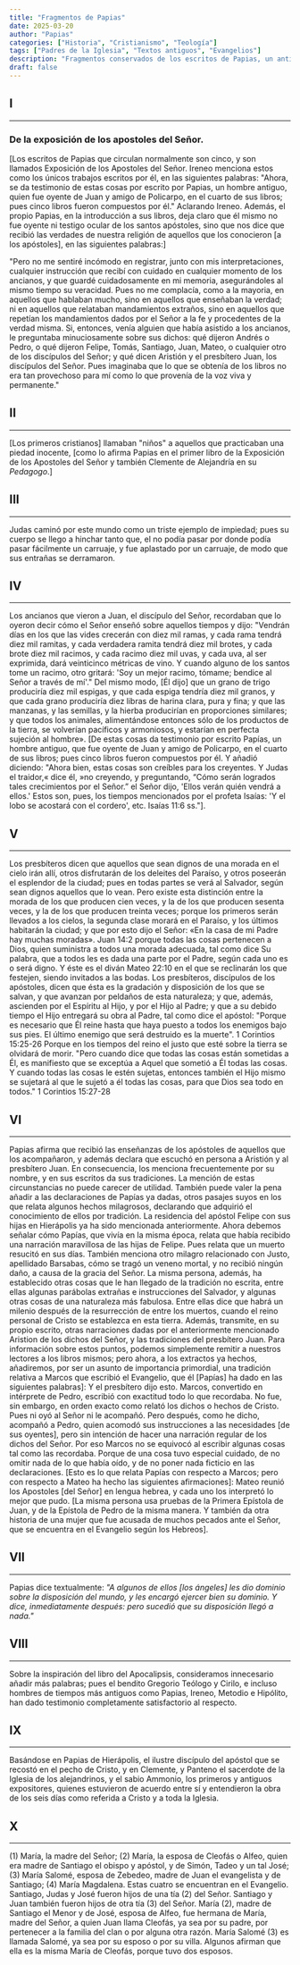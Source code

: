 ```yaml
---
title: "Fragmentos de Papias"
date: 2025-03-20
author: "Papias"
categories: ["Historia", "Cristianismo", "Teología"]
tags: ["Padres de la Iglesia", "Textos antiguos", "Evangelios"]
description: "Fragmentos conservados de los escritos de Papias, un antiguo padre de la Iglesia."
draft: false
---
```


## I
---
### De la exposición de los apostoles del Señor.

[Los escritos de Papias que circulan normalmente son cinco, y son llamados Exposición de los Apostoles del Señor. Ireneo menciona estos como los únicos trabajos escritos por él, en las siguientes palabras:
"Ahora, se da testimonio de estas cosas por escrito por Papias, un hombre antiguo, quien fue oyente de Juan y amigo de Policarpo, en el cuarto de sus libros; pues cinco libros fueron compuestos por él."
Aclarando Ireneo. Además, el propio Papias, en la introducción a sus libros, deja claro que él mismo no fue oyente ni testigo ocular de los santos apóstoles, sino que nos dice que recibió las verdades de nuestra religión de aquellos que los conocieron [a los apóstoles], en las siguientes palabras:]

"Pero no me sentiré incómodo en registrar, junto con mis interpretaciones, cualquier instrucción que recibí con cuidado en cualquier momento de los ancianos, y que guardé cuidadosamente en mi memoria, asegurándoles al mismo tiempo su veracidad. Pues no me complacía, como a la mayoria, en aquellos que hablaban mucho, sino en aquellos que enseñaban la verdad; ni en aquellos que relataban mandamientos extraños, sino en aquellos que repetían los mandamientos dados por el Señor a la fe y procedentes de la verdad misma.
Si, entonces, venía alguien que había asistido a los ancianos, le preguntaba minuciosamente sobre sus dichos: qué dijeron Andrés o Pedro, o qué dijeron Felipe, Tomás, Santiago, Juan, Mateo, o cualquier otro de los discípulos del Señor; y qué dicen Aristión y el presbítero Juan, los discípulos del Señor. Pues imaginaba que lo que se obtenía de los libros no era tan provechoso para mí como lo que provenía de la voz viva y permanente."

## II
---
[Los primeros cristianos] llamaban "niños" a aquellos que practicaban una piedad inocente, [como lo afirma Papias en el primer libro de la Exposición de los Apostoles del Señor y también Clemente de Alejandría en su *Pedagogo*.]

## III
---
Judas caminó por este mundo como un triste ejemplo de impiedad; pues su cuerpo se llego a hinchar tanto que, el no podía pasar por donde podía pasar fácilmente un carruaje, y fue aplastado por un carruaje, de modo que sus entrañas se derramaron.

## IV
---
Los ancianos que vieron a Juan, el discípulo del Señor, recordaban que lo oyeron decir cómo el Señor enseñó sobre aquellos tiempos y dijo:
"Vendrán días en los que las vides crecerán con diez mil ramas, y cada rama tendrá diez mil ramitas, y cada verdadera ramita tendrá diez mil brotes, y cada brote diez mil racimos, y cada racimo diez mil uvas, y cada uva, al ser exprimida, dará veinticinco métricas de vino. Y cuando alguno de los santos tome un racimo, otro gritará: 'Soy un mejor racimo, tómame; bendice al Señor a través de mí'."
Del mismo modo, [Él dijo] que un grano de trigo produciría diez mil espigas, y que cada espiga tendría diez mil granos, y que cada grano produciría diez libras de harina clara, pura y fina; y que las manzanas, y las semillas, y la hierba producirían en proporciones similares; y que todos los animales, alimentándose entonces sólo de los productos de la tierra, se volverían pacíficos y armoniosos, y estarían en perfecta sujeción al hombre». [De estas cosas da testimonio por escrito Papías, un hombre antiguo, que fue oyente de Juan y amigo de Policarpo, en el cuarto de sus libros; pues cinco libros fueron compuestos por él. Y añadió diciendo: "Ahora bien, estas cosas son creíbles para los creyentes. Y Judas el traidor,« dice él, »no creyendo, y preguntando, “Cómo serán logrados tales crecimientos por el Señor.” el Señor dijo, 'Ellos verán quién vendrá a ellos.' Estos son, pues, los tiempos mencionados por el profeta Isaías: 'Y el lobo se acostará con el cordero', etc. Isaías 11:6 ss."].



## V
---

Los presbíteros dicen que aquellos que sean dignos de una morada en el cielo irán allí, otros disfrutarán de los deleites del Paraíso, y otros poseerán el esplendor de la ciudad; pues en todas partes se verá al Salvador, según sean dignos aquellos que lo vean.
Pero existe esta distinción entre la morada de los que producen cien veces, y la de los que producen sesenta veces, y la de los que producen treinta veces; porque los primeros serán llevados a los cielos, la segunda clase morará en el Paraíso, y los últimos habitarán la ciudad; y que por esto dijo el Señor: «En la casa de mi Padre hay muchas moradas». Juan 14:2 porque todas las cosas pertenecen a Dios, quien suministra a todos una morada adecuada, tal como dice Su palabra, que a todos les es dada una parte por el Padre, según cada uno es o será digno. Y éste es el diván Mateo 22:10 en el que se reclinarán los que festejen, siendo invitados a las bodas. Los presbíteros, discípulos de los apóstoles, dicen que ésta es la gradación y disposición de los que se salvan, y que avanzan por peldaños de esta naturaleza; y que, además, ascienden por el Espíritu al Hijo, y por el Hijo al Padre; y que a su debido tiempo el Hijo entregará su obra al Padre, tal como dice el apóstol: "Porque es necesario que Él reine hasta que haya puesto a todos los enemigos bajo sus pies. El último enemigo que será destruido es la muerte".
 1 Corintios 15:25-26 Porque en los tiempos del reino el justo que esté sobre la tierra se olvidará de morir. "Pero cuando dice que todas las cosas están sometidas a Él, es manifiesto que se exceptúa a Aquel que sometió a Él todas las cosas. Y cuando todas las cosas le estén sujetas, entonces también el Hijo mismo se sujetará al que le sujetó a él todas las cosas, para que Dios sea todo en todos." 1 Corintios 15:27-28

## VI
---
Papias afirma que recibió las enseñanzas de los apóstoles de aquellos que los acompañaron, y además declara que escuchó en persona a Aristión y al presbítero Juan.
En consecuencia, los menciona frecuentemente por su nombre, y en sus escritos da sus tradiciones. La mención de estas circunstancias no puede carecer de utilidad. También puede valer la pena añadir a las declaraciones de Papías ya dadas, otros pasajes suyos en los que relata algunos hechos milagrosos, declarando que adquirió el conocimiento de ellos por tradición. La residencia del apóstol Felipe con sus hijas en Hierápolis ya ha sido mencionada anteriormente. Ahora debemos señalar cómo Papías, que vivía en la misma época, relata que había recibido una narración maravillosa de las hijas de Felipe. Pues relata que un muerto resucitó en sus días. También menciona otro milagro relacionado con Justo, apellidado Barsabas, cómo se tragó un veneno mortal, y no recibió ningún daño, a causa de la gracia del Señor. La misma persona, además, ha establecido otras cosas que le han llegado de la tradición no escrita, entre ellas algunas parábolas extrañas e instrucciones del Salvador, y algunas otras cosas de una naturaleza más fabulosa. Entre ellas dice que habrá un milenio después de la resurrección de entre los muertos, cuando el reino personal de Cristo se establezca en esta tierra. Además, transmite, en su propio escrito, otras narraciones dadas por el anteriormente mencionado Aristion de los dichos del Señor, y las tradiciones del presbítero Juan.
 Para información sobre estos puntos, podemos simplemente remitir a nuestros lectores a los libros mismos; pero ahora, a los extractos ya hechos, añadiremos, por ser un asunto de importancia primordial, una tradición relativa a Marcos que escribió el Evangelio, que él [Papías] ha dado en las siguientes palabras]: Y el presbítero dijo esto. Marcos, convertido en intérprete de Pedro, escribió con exactitud todo lo que recordaba. No fue, sin embargo, en orden exacto como relató los dichos o hechos de Cristo. Pues ni oyó al Señor ni le acompañó. Pero después, como he dicho, acompañó a Pedro, quien acomodó sus instrucciones a las necesidades [de sus oyentes], pero sin intención de hacer una narración regular de los dichos del Señor. Por eso Marcos no se equivocó al escribir algunas cosas tal como las recordaba. Porque de una cosa tuvo especial cuidado, de no omitir nada de lo que había oído, y de no poner nada ficticio en las declaraciones. [Esto es lo que relata Papías con respecto a Marcos; pero con respecto a Mateo ha hecho las siguientes afirmaciones]: Mateo reunió los Apostoles [del Señor] en lengua hebrea, y cada uno los interpretó lo mejor que pudo. [La misma persona usa pruebas de la Primera Epístola de Juan, y de la Epístola de Pedro de la misma manera. Y también da otra historia de una mujer que fue acusada de muchos pecados ante el Señor, que se encuentra en el Evangelio según los Hebreos].

## VII
---
Papias dice textualmente:
*"A algunos de ellos [los ángeles] les dio dominio sobre la disposición del mundo, y les encargó ejercer bien su dominio. Y dice, inmediatamente después: pero sucedió que su disposición llegó a nada."*

## VIII
---
Sobre la inspiración del libro del Apocalipsis, consideramos innecesario añadir más palabras; pues el bendito Gregorio Teólogo y Cirilo, e incluso hombres de tiempos más antiguos como Papias, Ireneo, Metodio e Hipólito, han dado testimonio completamente satisfactorio al respecto.

## IX
---
Basándose en Papias de Hierápolis, el ilustre discípulo del apóstol que se recostó en el pecho de Cristo, y en Clemente, y Panteno el sacerdote de la Iglesia de los alejandrinos, y el sabio Ammonio, los primeros y antiguos expositores, quienes estuvieron de acuerdo entre sí y entendieron la obra de los seis días como referida a Cristo y a toda la Iglesia.

## X
---
(1) María, la madre del Señor; (2) María, la esposa de Cleofás o Alfeo, quien era madre de Santiago el obispo y apóstol, y de Simón, Tadeo y un tal José; (3) María Salomé, esposa de Zebedeo, madre de Juan el evangelista y de Santiago; (4) María Magdalena. Estas cuatro se encuentran en el Evangelio.
Santiago, Judas y José fueron hijos de una tía (2) del Señor. Santiago y Juan también fueron hijos de otra tía (3) del Señor. María (2), madre de Santiago el Menor y de José, esposa de Alfeo, fue hermana de María, madre del Señor, a quien Juan llama Cleofás, ya sea por su padre, por pertenecer a la familia del clan o por alguna otra razón.
María Salomé (3) es llamada Salomé, ya sea por su esposo o por su villa. Algunos afirman que ella es la misma María de Cleofás, porque tuvo dos esposos.


